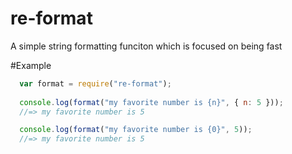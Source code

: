 # re-format
A simple string formatting funciton which is focused on being fast

#Example
```js
  var format = require("re-format");
  
  console.log(format("my favorite number is {n}", { n: 5 }));
  //=> my favorite number is 5

  console.log(format("my favorite number is {0}", 5));
  //=> my favorite number is 5
```
